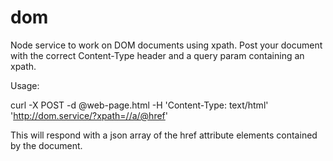 dom
===

Node service to work on DOM documents using xpath. Post your document with the correct Content-Type header and a query param containing an xpath.

Usage:

  curl -X POST -d @web-page.html -H 'Content-Type: text/html' 'http://dom.service/?xpath=//a/@href'

This will respond with a json array of the href attribute elements contained by the document.
